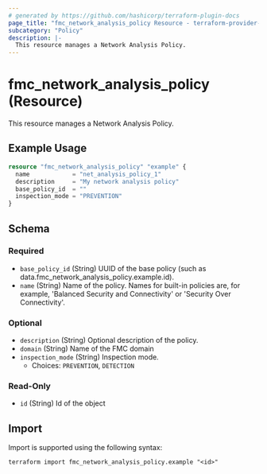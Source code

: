 ```yaml
---
# generated by https://github.com/hashicorp/terraform-plugin-docs
page_title: "fmc_network_analysis_policy Resource - terraform-provider-fmc"
subcategory: "Policy"
description: |-
  This resource manages a Network Analysis Policy.
---
```


# fmc_network_analysis_policy (Resource)

This resource manages a Network Analysis Policy.

## Example Usage

```terraform
resource "fmc_network_analysis_policy" "example" {
  name            = "net_analysis_policy_1"
  description     = "My network analysis policy"
  base_policy_id  = ""
  inspection_mode = "PREVENTION"
}
```

<!-- schema generated by tfplugindocs -->
## Schema

### Required

- `base_policy_id` (String) UUID of the base policy (such as data.fmc_network_analysis_policy.example.id).
- `name` (String) Name of the policy. Names for built-in policies are, for example, 'Balanced Security and Connectivity' or 'Security Over Connectivity'.

### Optional

- `description` (String) Optional description of the policy.
- `domain` (String) Name of the FMC domain
- `inspection_mode` (String) Inspection mode.
  - Choices: `PREVENTION`, `DETECTION`

### Read-Only

- `id` (String) Id of the object

## Import

Import is supported using the following syntax:

```shell
terraform import fmc_network_analysis_policy.example "<id>"
```
